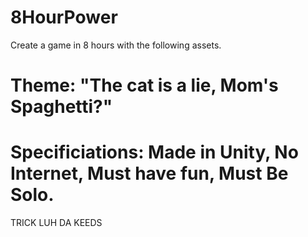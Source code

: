 # 8HourPower
Create a game in 8 hours with the following assets.
# Theme: "The cat is a lie, Mom's Spaghetti?"
# Specificiations: Made in Unity, No Internet, Must have fun, Must Be Solo. 









TRICK LUH DA KEEDS
